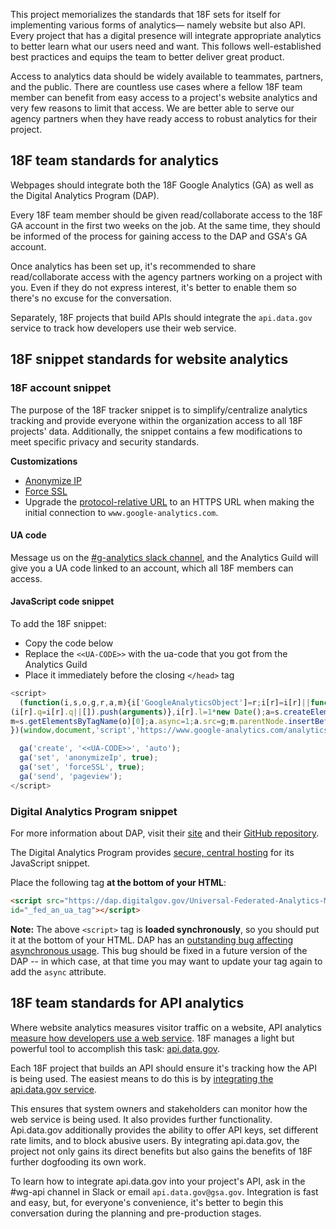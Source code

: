 This project memorializes the standards that 18F sets for itself for implementing various forms of analytics— namely website  but also API. Every project that has a digital presence will integrate appropriate analytics to better learn what our users need and want. This follows well-established best practices and equips the team to better deliver great product.

Access to analytics data should be widely available to teammates, partners, and the public. There are countless use cases where a fellow 18F team member can benefit from easy access to a project's website analytics and very few reasons to limit that access. We are better able to serve our agency partners when they have ready access to robust analytics for their project.

## 18F team standards for analytics

Webpages should integrate both the 18F Google Analytics (GA) as well as the Digital Analytics Program (DAP).

Every 18F team member should be given read/collaborate access to the 18F GA account in the first two weeks on the job.  At the same time, they should be informed of the process for gaining access to the DAP and GSA's GA account.

Once analytics has been set up, it's recommended to share read/collaborate access with the agency partners working on a project with you.  Even if they do not express interest, it's better to enable them so there's no excuse for the conversation.

Separately, 18F projects that build APIs should integrate the `api.data.gov` service to track how developers use their web service.

## 18F snippet standards for website analytics

### 18F account snippet

The purpose of the 18F tracker snippet is to simplify/centralize analytics tracking and provide everyone within the organization access to all 18F projects' data. Additionally, the snippet contains a few modifications to meet specific privacy and security standards.

**Customizations**

* [Anonymize IP](https://developers.google.com/analytics/devguides/collection/analyticsjs/field-reference#anonymizeIp)
* [Force SSL](https://developers.google.com/analytics/devguides/collection/analyticsjs/field-reference#forceSSL)
* Upgrade the [protocol-relative URL](http://www.paulirish.com/2010/the-protocol-relative-url/) to an HTTPS URL when making the initial connection to `www.google-analytics.com`.

#### UA code

Message us on the [#g-analytics slack channel](https://18f.slack.com/messages/g-analytics/), and the Analytics Guild will give you a UA code linked to an account, which all 18F members can access.


#### JavaScript code snippet

To add the 18F snippet:

* Copy the code below
* Replace the `<<UA-CODE>>` with the ua-code that you got from the Analytics Guild
* Place it immediately before the closing `</head>` tag

```javascript
<script>
  (function(i,s,o,g,r,a,m){i['GoogleAnalyticsObject']=r;i[r]=i[r]||function(){
(i[r].q=i[r].q||[]).push(arguments)},i[r].l=1*new Date();a=s.createElement(o),
m=s.getElementsByTagName(o)[0];a.async=1;a.src=g;m.parentNode.insertBefore(a,m)
})(window,document,'script','https://www.google-analytics.com/analytics.js','ga');

  ga('create', '<<UA-CODE>>', 'auto');
  ga('set', 'anonymizeIp', true);
  ga('set', 'forceSSL', true);
  ga('send', 'pageview');
</script>
```

### Digital Analytics Program snippet

For more information about DAP, visit their [site](https://www.digitalgov.gov/services/dap/) and their [GitHub repository](https://github.com/digital-analytics-program/gov-wide-code).

The Digital Analytics Program provides [secure, central hosting](https://www.digitalgov.gov/2015/08/14/secure-central-hosting-for-the-digital-analytics-program/) for its JavaScript snippet. 

Place the following tag **at the bottom of your HTML**:

```html
<script src="https://dap.digitalgov.gov/Universal-Federated-Analytics-Min.js"
id="_fed_an_ua_tag"></script>
```

**Note:** The above `<script>` tag is **loaded synchronously**, so you should put it at the bottom of your HTML. DAP has an [outstanding bug affecting asynchronous usage](https://github.com/digital-analytics-program/gov-wide-code/pull/28). This bug should be fixed in a future version of the DAP -- in which case, at that time you may want to update your tag again to add the `async` attribute.


## 18F team standards for API analytics

Where website analytics measures visitor traffic on a website, API analytics [measure how developers use a web service](https://pages.18f.gov/API-All-the-X/pages/api_analytics/).  18F manages a light but powerful tool to accomplish this task: [api.data.gov](https://api.data.gov/).

Each 18F project that builds an API should ensure it's tracking how the API is being used.  The easiest means to do this is by [integrating the api.data.gov service](http://api.data.gov/about/#how-to-participate).

This ensures that system owners and stakeholders can monitor how the web service is being used. It also provides further functionality.  Api.data.gov additionally provides the ability to offer API keys, set different rate limits, and to block abusive users.  By integrating api.data.gov, the project not only gains its direct benefits but also gains the benefits of 18F further dogfooding its own work.

To learn how to integrate api.data.gov into your project's API, ask in the #wg-api channel in Slack or email `api.data.gov@gsa.gov`.  Integration is fast and easy, but, for everyone's convenience, it's better to begin this conversation during the planning and pre-production stages.
